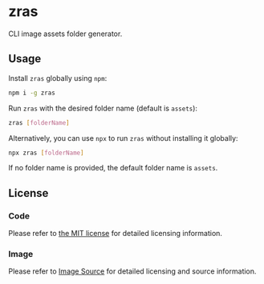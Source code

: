 # zras

CLI image assets folder generator.

## Usage

Install `zras` globally using `npm`:

```bash
npm i -g zras
```

Run `zras` with the desired folder name (default is `assets`):

```bash
zras [folderName]
```

Alternatively, you can use `npx` to run `zras` without installing it globally:

```bash
npx zras [folderName]
```

If no folder name is provided, the default folder name is `assets`.

## License

### Code

Please refer to [the MIT license](https://github.com/ZRNOF/zras/blob/main/LICENSE) for detailed licensing information.

### Image

Please refer to [Image Source](https://github.com/ZRNOF/zras/blob/main/assets/README.md) for detailed licensing and source information.
